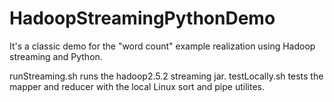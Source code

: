 # HadoopStreamingPythonDemo

It's a classic demo for the "word count" example realization using Hadoop streaming and Python.

runStreaming.sh runs the hadoop2.5.2 streaming jar.
testLocally.sh tests the mapper and reducer with the local Linux sort and pipe utilites.

